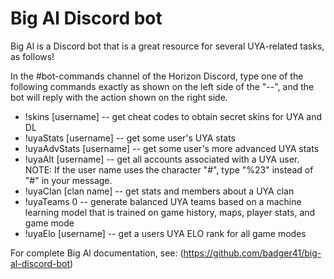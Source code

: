 # Big Al Discord bot

Big Al is a Discord bot that is a great resource for several UYA-related tasks, as follows!

In the #bot-commands channel of the Horizon Discord, type one of the following commands exactly as shown on the left side of the "--", and the bot will reply with the action shown on the right side.
- !skins [username] -- get cheat codes to obtain secret skins for UYA and DL
- !uyaStats [username] -- get some user's UYA stats
- !uyaAdvStats [username] -- get some user's more advanced UYA stats
- !uyaAlt [username] -- get all accounts associated with a UYA user. NOTE: If the user name uses the character "#", type "%23" instead of "#" in your message.
- !uyaClan [clan name] -- get stats and members about a UYA clan
- !uyaTeams 0 -- generate balanced UYA teams based on a machine learning model that is trained on game history, maps, player stats, and game mode
- !uyaElo [username] -- get a users UYA ELO rank for all game modes

For complete Big Al documentation, see: (https://github.com/badger41/big-al-discord-bot)
